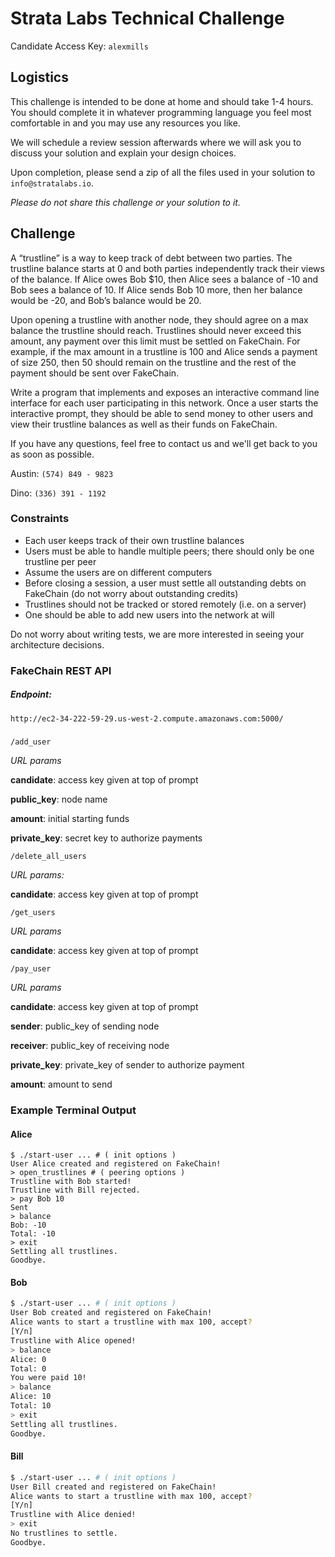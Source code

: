 
# Strata Labs Technical Challenge

Candidate Access Key: ```alexmills```

## Logistics
This challenge is intended to be done at home and should take 1-4 hours. You should complete it in whatever programming language you feel most comfortable in and you may use any resources you like.

We will schedule a review session afterwards where we will ask you to discuss your solution and explain your design choices.

Upon completion, please send a zip of all the files used in your solution to ```info@stratalabs.io```.

_Please do not share this challenge or your solution to it._

## Challenge
A “trustline” is a way to keep track of debt between two parties. The trustline balance starts at 0 and both parties independently track their views of the balance. If Alice owes Bob $10, then Alice sees a balance of -10 and Bob sees a balance of 10. If Alice sends Bob 10 more, then her balance would be -20, and Bob’s balance would be 20.

Upon opening a trustline with another node, they should agree on a max balance the trustline should reach. Trustlines should never exceed this amount, any payment over this limit must be settled on FakeChain. For example, if the max amount in a trustline is 100 and Alice sends a payment of size 250, then 50 should remain on the trustline and the rest of the payment should be sent over FakeChain.

Write a program that implements and exposes an interactive command line interface for each user participating in this network. Once a user starts the interactive prompt, they should be able to send money to other users and view their trustline balances as well as their funds on FakeChain.

If you have any questions, feel free to contact us and we'll get back to you as soon as possible.

Austin: ```(574) 849 - 9823```

Dino: ```(336) 391 - 1192```

### Constraints

- Each user keeps track of their own trustline balances
- Users must be able to handle multiple peers; there should only be one trustline per peer
- Assume the users are on different computers
- Before closing a session, a user must settle all outstanding debts on FakeChain (do not worry about outstanding credits)
- Trustlines should not be tracked or stored remotely (i.e. on a server)
- One should be able to add new users into the network at will

Do not worry about writing tests, we are more interested in seeing your architecture decisions.

### FakeChain REST API

##### Endpoint: 
```http://ec2-34-222-59-29.us-west-2.compute.amazonaws.com:5000/```

##### 

```/add_user```

*URL params*

**candidate**: access key given at top of prompt

**public_key**: node name

**amount**: initial starting funds

**private_key**: secret key to authorize payments

```/delete_all_users```

*URL params:*

**candidate**: access key given at top of prompt

```/get_users```

*URL params*

**candidate**: access key given at top of prompt

```/pay_user```

*URL params*

**candidate**: access key given at top of prompt

**sender**: public_key of sending node

**receiver**: public_key of receiving node

**private_key**: private_key of sender to authorize payment

**amount**: amount to send

### Example Terminal Output

#### Alice

```
$ ./start-user ... # ( init options )
User Alice created and registered on FakeChain!
> open_trustlines # ( peering options )
Trustline with Bob started!
Trustline with Bill rejected.
> pay Bob 10
Sent
> balance 
Bob: -10
Total: -10
> exit
Settling all trustlines.
Goodbye.
```

#### Bob

```sh
$ ./start-user ... # ( init options )
User Bob created and registered on FakeChain!
Alice wants to start a trustline with max 100, accept?
[Y/n]
Trustline with Alice opened!
> balance
Alice: 0
Total: 0
You were paid 10!
> balance
Alice: 10
Total: 10
> exit
Settling all trustlines.
Goodbye.
```

#### Bill

```sh
$ ./start-user ... # ( init options )
User Bill created and registered on FakeChain!
Alice wants to start a trustline with max 100, accept?
[Y/n]
Trustline with Alice denied!
> exit
No trustlines to settle.
Goodbye.
```
